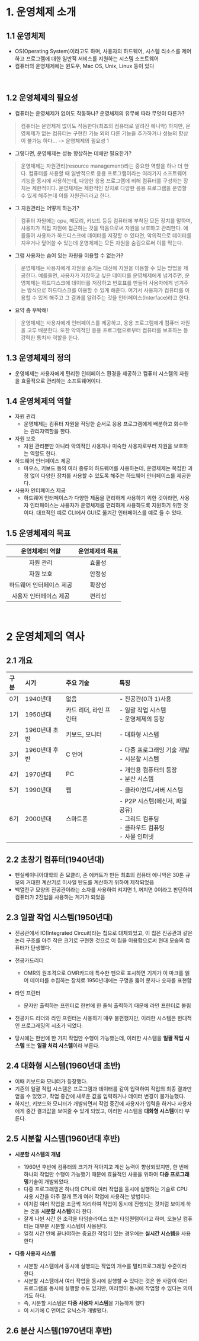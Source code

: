 # 1. 운영체제 소개
## 1.1 운영체제

- OS(Operating System)이라고도 하며, 사용자의 하드웨어, 시스템 리소스를 제어하고 프로그램에 대한 일반적 서비스를 지원하는 시스템 소프트웨어
- 컴퓨터의 운영체제에는 윈도우, Mac OS, Unix, Linux 등이 있다

<br>

## 1.2 운영체제의 필요성
- 컴퓨터는 운영체제가 없이도 작동하나? 운영체제의 유무에 따라 무엇이 다른가?
> 컴퓨터는 운영체제 없이도 작동한다(최초의 컴퓨터로 알려진 에니악) 하지만, 운영체제가 없는 컴퓨터는 구현한 기능 외의 다른 기능을 추가하거나 성능의 향상이 불가능 하다... -> 운영체제의 필요성 1
- 그렇다면, 운영체제는 성능 향상하는 데에만 필요한가?
> 운영체제는 자원관리(resource management)라는 중요한 역할을 하나 더 한다. 컴퓨터를 사용할 때 일반적으로 응용 프로그램이라는 여러가지 소프트웨어 기능을 동시에 사용하는데, 다양한 응용 프로그램에 비해 컴퓨터를 구성하는 장치는 제한적이다. 운영체제는 제한적인 장치로 다양한 응용 프로그램을 운영할 수 있게 해주는데 이를 자원관리라고 한다.
- 그 자원관리는 어떻게 하는가?
> 컴퓨터 자원에는 cpu, 메모리, 키보드 등등 컴퓨터에 부착된 모든 장치를 말하며, 사용자가 직접 자원에 접근하는 것을 막음으로써 자원을 보호하고 관리한다. 예를들어 사용자가 하드디스크에 데이터를 저장할 수 있다면, 악의적으로 데이터를 지우거나 덮어쓸 수 있는데 운영체제는 모든 자원을 숨김으로써 이를 막는다.
- 그럼 사용자는 숨어 있는 자원을 이용할 수 없는가?
> 운영체제는 사용자에게 자원을 숨기는 대신에 자원을 이용할 수 있는 방법을 제공한다. 예를들면, 사용자가 저장하고 싶은 데이터를 운영체제에게 넘겨주면, 운영체제는 하드디스크에 데이터를 저장하고 번호표를 만들어 사용자에게 넘겨주는 방식으로 하드디스크를 이용할 수 있게 해준다. 여기서 사용자가 컴퓨터를 이용할 수 있게 해주고 그 결과를 알려주는 것을 인터페이스(Interface)라고 한다.
- 요약 좀 부탁해!
> 운영체제는 사용자에게 인터페이스를 제공하고, 응용 프로그램에게 컴퓨터 자원을 고루 배분한다. 또한 악의적인 응용 프로그램으로부터 컴퓨터를 보호하는 등 강력한 통치자 역할을 한다.

## 1.3 운영체제의 정의 
- 운영체제는 사용자에게 편리한 인터페이스 환경을 제공하고 컴퓨터 시스템의 자원을 효율적으로 관리하는 소프트웨어이다.

## 1.4 운영체제의 역할
- 자원 관리
    - 운영체제는 컴퓨터 자원을 적당한 순서로 응용 프로그램에게 배분하고 회수하는 관리자역할을 한다.
- 자원 보호
    - 자원 관리뿐만 아니라 악의적인 사용자나 미숙한 사용자로부터 자원을 보호하는 역할도 한다.
- 하드웨어 인터페이스 제공
    - 마우스, 키보드 등의 여러 종류의 하드웨어를 사용하는데, 운영체제는 복잡한 과정 없이 다양한 장치를 사용할 수 있도록 해주는 하드웨어 인터페이스를 제공한다.
- 사용자 인터페이스 제공
    - 하드웨어 인터페이스가 다양한 제품을 편리하게 사용하기 위한 것이라면, 사용자 인터페이스는 사용자가 운영체제를 편리하게 사용하도록 지원하기 위한 것이다.
    대표적인 예로 CLI에서 GUI로 옮겨간 인터페이스를 예로 들 수 있다.

## 1.5 운영체제의 목표
|운영체제의 역할|운영체제의 목표|
|:---:|:---:|
|자원 관리|효율성|
|자원 보호|안정성|
|하드웨어 인터페이스 제공|확장성|
|사용자 인터페이스 제공|편리성|

<br>

# 2 운영체제의 역사

## 2.1 개요
|구분|시기|주요 기술|특징|
|:---|:---|:---|:---|
|0기|1940년대|없음|- 진공관(0과 1)사용|
|1기|1950년대|카드 리더, 라인 프린터|- 일괄 작업 시스템 <br> - 운영체제의 등장|
|2기|1960년대 초반|키보드, 모니터|- 대화형 시스템|
|3기|1960년대 후반|C 언어|- 다중 프로그래밍 기술 개발 <br> - 시분할 시스템|
|4기|1970년대|PC|- 개인용 컴퓨터의 등장 <br> - 분산 시스템|
|5기|1990년대|웹|- 클라이언트/서버 시스템|
|6기|2000년대|스마트폰|- P2P 시스템(메신저, 파일 공유) <br> - 그리드 컴퓨팅 <br> - 클라우드 컴퓨팅 <br> - 사물 인터넷|

## 2.2 초창기 컴퓨터(1940년대)
- 펜실베이니아대학의 존 모클리, 존 에커트가 만든 최초의 컴퓨터 에니악은 30톤 규모의 거대한 계산기로 미사일 탄도를 계산하기 위하여 제작되었음
- 백열전구 모양의 진공관이라는 소자를 사용하여 켜지면 1, 꺼지면 0이라고 판단하여 컴퓨터가 2진법을 사용하는 계기가 되었음

## 2.3 일괄 작업 시스템(1950년대)
- 진공관에서 IC(Integrated Circuit)라는 칩으로 대체되었고, 이 칩은 진공관과 같은 논리 구조를 아주 작은 크기로 구현한 것으로 이 칩을 이용함으로써 현대 모습의 컴퓨터가 탄생했다.
- 천공카드리더
    - OMR의 원조격으로 OMR카드에 특수한 펜으로 표시하면 기계가 이 마크를 읽어 데이터를 수집하는 장치로 1950년대에는 구멍을 뚫어 문자나 숫자를 표현함
- 라인 프린터
    - 문자만 출력하는 프린터로 한번에 한 줄씩 출력하기 때문에 라인 프린터로 불림

- 천공카드 리더와 라인 프린터는 사용하기 매우 불편했지만, 이러한 시스템은 현대적인 프로그래밍의 시초가 되었다.
- 당시에는 한번에 한 가지 작업만 수행이 가능했는데,
 이러한 시스템을 **일괄 작업 시스템** 또는 **일괄 처리 시스템**이라 부른다.

## 2.4 대화형 시스템(1960년대 초반)
- 이때 키보드와 모니터가 등장했다.
- 기존의 일괄 작업 시스템은 프로그램과 데이터를 같이 입력하여 작업의 최종 결과만 얻을 수 있었고, 작업 중간에 새로운 값을 입력하거나 데이터 변경이 불가능했다.
- 하지만, 키보드와 모니터가 개발되면서 작업 중간에 사용자가 입력을 하거나 사용자에게 중간 결과값을 보여줄 수 있게 되었고, 이러한 시스템을 **대화형 시스템**이라 부른다.

## 2.5 시분할 시스템(1960년대 후반)
- **시분할 시스템의 개념**
    - 1960년 후반에 컴퓨터의 크기가 작아지고 계산 능력이 향상되었지만, 한 번에 하나의 작업만 수행이 가능했기 때문에 효율적인 사용을 위하여 **다중 프로그래밍**기술이 개발되었다. 
    - 다중 프로그래밍은 하나의 CPU로 여러 작업을 동시에 실행하는 기술로 CPU 사용 시간을 아주 잘개 쪼개 여러 작업에 사용하는 방법이다.
    - 이처럼 여러 작업을 조금씩 처리하여 작업이 동시에 진행되는 것처럼 보이게 하는 것을 **시분할 시스템**이라 한다.
    - 잘게 나뉜 시간 한 조각을 타임슬라이스 또는 타임퀀텀이라고 하며, 오늘날 컴퓨터는 대부분 시분할 시스템이 사용된다.
    - 일정 시간 안에 끝나야하는 중요한 작업이 있는 경우에는 **실시간 시스템**을 사용한다

- **다중 사용자 시스템**
    - 시분할 시스템에서 동시에 실행되는 작업의 개수를 멀티프로그래밍 수준이라 한다.
    - 시분할 시스템에서 여러 작업을 동시에 실행할 수 있다는 것은 한 사람이 여러 프로그램을 동시에 실행할 수도 있지만, 여러명이 동시에 작업할 수 있다는 의미기도 하다.
    - 즉, 시분할 시스템은 **다중 사용자 시스템**을 가능하게 했다
    - 이 시기에 C 언어로 유닉스가 개발됐다.

## 2.6 분산 시스템(1970년대 후반)

